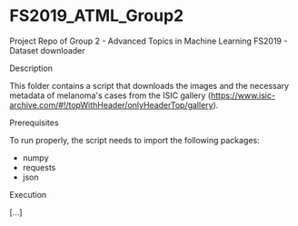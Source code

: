 # FS2019_ATML_Group2
Project Repo of Group 2 - Advanced Topics in Machine Learning FS2019 - Dataset downloader

Description

This folder contains a script that downloads the images and the necessary metadata of melanoma's cases from the ISIC gallery (https://www.isic-archive.com/#!/topWithHeader/onlyHeaderTop/gallery). 

Prerequisites

To run properly, the script needs to import the following packages:
- numpy
- requests
- json

Execution

[...]

